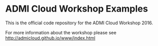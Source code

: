# ADMI Cloud Workshop Examples
This is the official code repository for the ADMI Cloud Workshop 2016.

For more information about the workshop please see http://admicloud.github.io/www/index.html
